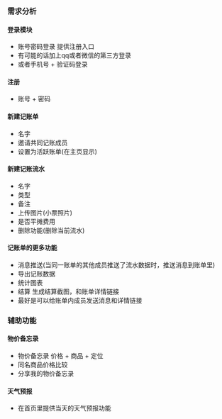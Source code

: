 ### 需求分析
#### 登录模块
* 账号密码登录 提供注册入口
* 有可能的话加上qq或者微信的第三方登录
* 或者手机号 + 验证码登录
#### 注册
* 账号 + 密码

#### 新建记账单
* 名字
* 邀请共同记账成员
* 设置为活跃账单(在主页显示)
#### 新建记账流水
* 名字
* 类型
* 备注
* 上传图片(小票照片)
* 是否平摊费用
* 删除功能(删除当前流水)

#### 记账单的更多功能
* 消息推送(当同一账单的其他成员推送了流水数据时，推送消息到账单里)
* 导出记账数据
* 统计图表
* 结算 生成结算截图，和账单详情链接
* 最好是可以给账单内成员发送消息和详情链接

### 辅助功能
#### 物价备忘录
* 物价备忘录 价格 + 商品 + 定位
* 同名商品价格比较
* 分享我的物价备忘录

#### 天气预报
* 在首页里提供当天的天气预报功能



